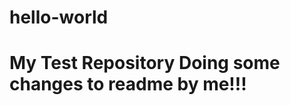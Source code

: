 # hello-world
My Test Repository
Doing some changes to readme by me!!!
==========================================
